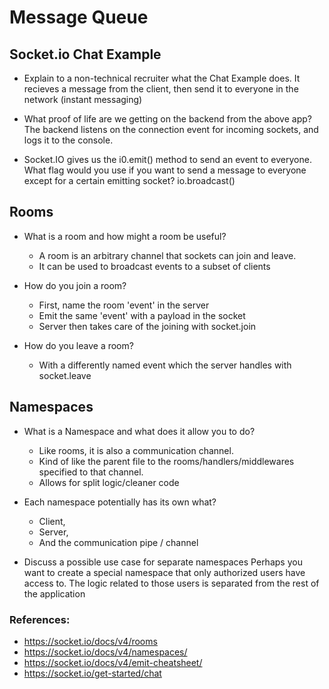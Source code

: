 # Message Queue

## Socket.io Chat Example
* Explain to a non-technical recruiter what the Chat Example does.
It recieves a message from the client, then send it to everyone in the network (instant messaging)

* What proof of life are we getting on the backend from the above app?
The backend listens on the connection event for incoming sockets, and logs it to the console.

* Socket.IO gives us the i0.emit() method to send an event to everyone. 
What flag would you use if you want to send a message to everyone except for a certain emitting socket?
io.broadcast()

## Rooms
* What is a room and how might a room be useful?
  * A room is an arbitrary channel that sockets can join and leave. 
  * It can be used to broadcast events to a subset of clients

* How do you join a room?
  * First, name the room 'event' in the server
  * Emit the same 'event' with a payload in the socket
  * Server then takes care of the joining with socket.join

* How do you leave a room?
  * With a differently named event which the server handles with socket.leave

## Namespaces
* What is a Namespace and what does it allow you to do?
  * Like rooms, it is also a communication channel. 
  * Kind of like the parent file to the rooms/handlers/middlewares specified to that channel. 
  * Allows for split logic/cleaner code

* Each namespace potentially has its own what?
  * Client,
  * Server,
  * And the communication pipe / channel

* Discuss a possible use case for separate namespaces
Perhaps you want to create a special namespace that only authorized users have access to.
The logic related to those users is separated from the rest of the application

### References:
* <https://socket.io/docs/v4/rooms>
* <https://socket.io/docs/v4/namespaces/>
* <https://socket.io/docs/v4/emit-cheatsheet/>
* <https://socket.io/get-started/chat>
